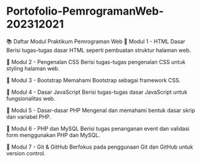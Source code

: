 # Portofolio-PemrogramanWeb-202312021

📚 Daftar Modul Praktikum Pemrograman Web
🔹 Modul 1 - HTML Dasar
Berisi tugas-tugas dasar HTML seperti pembuatan struktur halaman web.

🔹 Modul 2 - Pengenalan CSS
Berisi tugas-tugas pengenalan CSS untuk styling halaman web.

🔹 Modul 3 - Bootstrap
Memahami Bootstrap sebagai framework CSS.

🔹 Modul 4 - Dasar JavaScript
Berisi tugas-tugas dasar JavaScript untuk fungsionalitas web.

🔹 Modul 5 - Dasar-dasar PHP
Mengenal dan memahami bentuk dasar skrip dan variabel PHP.

🔹 Modul 6 - PHP dan MySQL
Berisi tugas penanganan event dan validasi form menggunakan PHP dan MySQL.

🔹 Modul 7 - Git & GitHub
Berfokus pada penggunaan Git dan GitHub untuk version control.
